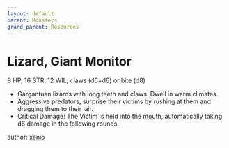 ```yaml
---
layout: default
parent: Monsters
grand_parent: Resources
---
```

# Lizard, Giant Monitor 
8 HP, 16 STR, 12 WIL, claws (d6+d6) or bite (d8)
- Gargantuan lizards with long teeth and claws. Dwell in warm climates.
- Aggressive predators, surprise their victims by rushing at them and dragging them to their lair.
- Critical Damage: The Victim is held into the mouth, automatically taking d6 damage in the following rounds.

author: [xenio](https://xenioinabottle.blogspot.com)
